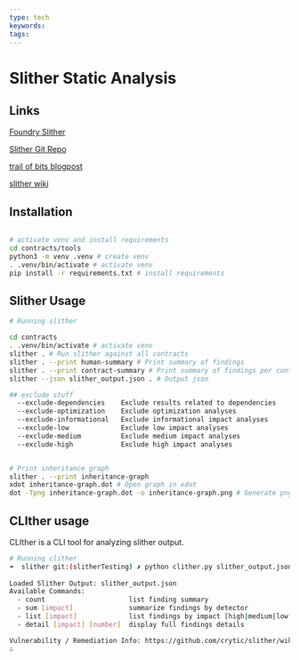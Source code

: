 ```yaml
---
type: tech
keywords: 
tags: 
---
```


# Slither Static Analysis

## Links

[Foundry Slither](https://book.getfoundry.sh/config/static-analyzers)

[Slither Git Repo](https://github.com/crytic/slither)

[trail of bits blogpost](https://blog.trailofbits.com/2018/10/19/slither-a-solidity-static-analysis-framework/)

[slither wiki](https://github.com/crytic/slither/wiki)

## Installation

```bash

# activate venv and install requirements
cd contracts/tools
python3 -m venv .venv # create venv
. .venv/bin/activate # activate venv
pip install -r requirements.txt # install requirements
```

## Slither Usage

```bash
# Running slither

cd contracts
. .venv/bin/activate # activate venv
slither . # Run slither against all contracts
slither . --print human-summary # Print summary of findings
slither . --print contract-summary # Print summary of findings per contract
slither --json slither_output.json . # Output json

## exclude stuff
  --exclude-dependencies    Exclude results related to dependencies
  --exclude-optimization    Exclude optimization analyses
  --exclude-informational   Exclude informational impact analyses
  --exclude-low             Exclude low impact analyses
  --exclude-medium          Exclude medium impact analyses
  --exclude-high            Exclude high impact analyses


# Print inheritance graph
slither . --print inheritance-graph
xdot inheritance-graph.dot # Open graph in xdot
dot -Tpng inheritance-graph.dot -o inheritance-graph.png # Generate png
```

## CLIther usage

CLIther is a CLI tool for analyzing slither output.

```bash
# Running clither
➜  slither git:(slitherTesting) ✗ python clither.py slither_output.json
                                                               
Loaded Slither Output: slither_output.json
Available Commands:
  - count                     list finding summary
  - sum [impact]              summarize findings by detector
  - list [impact]             list findings by impact [high|medium|low|informational|optimization]
  - detail [impact] [number]  display full findings details

Vulnerability / Remediation Info: https://github.com/crytic/slither/wiki/Detector-Documentation
∴ 
```
